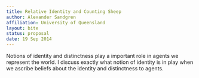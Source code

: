 ```yaml
---
title: Relative Identity and Counting Sheep
author: Alexander Sandgren
affiliation: University of Queensland
layout: bite
status: proposal
date: 19 Sep 2014
---
```


Notions of identity and distinctness play a important role in agents we represent the world. I discuss exactly what notion of identity is in play when we ascribe beliefs about the identity and distinctness to agents.
